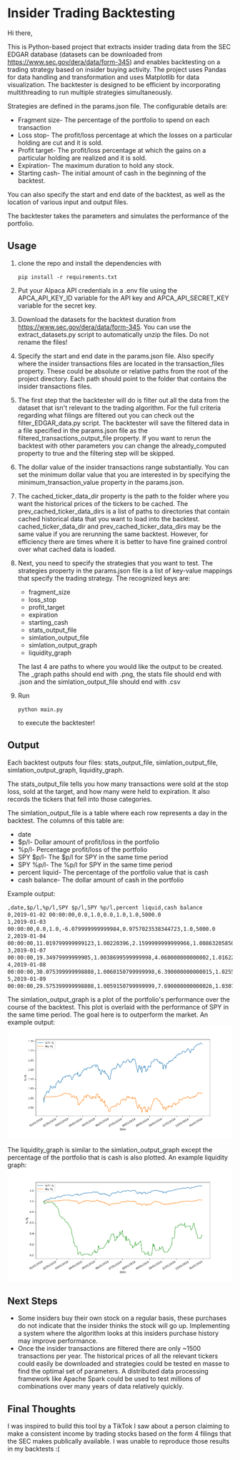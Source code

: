 # Insider Trading Backtesting

Hi there,

This is Python-based project that extracts insider trading data from the SEC EDGAR database (datasets can be downloaded from https://www.sec.gov/dera/data/form-345) and enables backtesting on a trading strategy based on insider buying activity. The project uses Pandas for data handling and transformation and uses Matplotlib for data visualization. The backtester is designed to be efficient by incorporating multithreading to run multiple strategies simultaneously.

Strategies are defined in the params.json file. The configurable details are:

- Fragment size- The percentage of the portfolio to spend on each transaction
- Loss stop- The profit/loss percentage at which the losses on a particular holding are cut and it is sold.
- Profit target- The profit/loss percentage at which the gains on a particular holding are realized and it is sold.
- Expiration- The maximum duration to hold any stock.
- Starting cash- The initial amount of cash in the beginning of the backtest.

You can also specify the start and end date of the backtest, as well as the location of various input and output files.

The backtester takes the parameters and simulates the performance of the portfolio. 

## Usage
1. clone the repo and install the dependencies with 
    ```
    pip install -r requirements.txt
    ```
2. Put your Alpaca API credentials in a .env file using the APCA_API_KEY_ID variable for the API key and APCA_API_SECRET_KEY variable for the secret key.
2. Download the datasets for the backtest duration from https://www.sec.gov/dera/data/form-345. You can use the extract_datasets.py script to automatically unzip the files. Do not rename the files!
3. Specify the start and end date in the params.json file. Also specify where the insider transactions files are located in the transaction_files property. These could be  absolute or relative paths from the root of the project directory. Each path should point to the folder that contains the insider transactions files.
4. The first step that the backtester will do is filter out all the data from the dataset that isn't relevant to the trading algorithm. For the full criteria regarding what filings are filtered out you can check out the filter_EDGAR_data.py script. The backtester will save the filtered data in a file specified in the params.json file as the filtered_transactions_output_file property. If you want to rerun the backtest with other parameters you can change the already_computed property to true and the filtering step will be skipped.
5. The dollar value of the insider transactions range substantially. You can set the minimum dollar value that you are interested in by specifying the minimum_transaction_value property in the params.json.
6. The cached_ticker_data_dir property is the path to the folder where you want the historical prices of the tickers to be cached. The prev_cached_ticker_data_dirs is a list of paths to directories that contain cached historical data that you want to load into the backtest. cached_ticker_data_dir and prev_cached_ticker_data_dirs may be the same value if you are rerunning the same backtest. However, for efficiency there are times where it is better to have fine grained control over what cached data is loaded.
7. Next, you need to specify the strategies that you want to test. The strategies property in the params.json file is a list of key-value mappings that specify the trading strategy. The recognized keys are:
    - fragment_size
    - loss_stop
    - profit_target
    - expiration
    - starting_cash
    - stats_output_file
    - simlation_output_file
    - simlation_output_graph
    - liquidity_graph
    
    The last 4 are paths to where you would like the output to be created. The _graph paths should end with .png, the stats file should end with .json and the simlation_output_file should end with .csv
8. Run
    ```
    python main.py 
    ```
    to execute the backtester!


## Output
Each backtest outputs four files: stats_output_file, simlation_output_file, simlation_output_graph, liquidity_graph.

The stats_output_file tells you how many transactions were sold at the stop loss, sold at the target, and how many were held to expiration. It also records the tickers that fell into those categories.

The simlation_output_file is a table where each row represents a day in the backtest. The columns of this table are: 
- date
- $p/l- Dollar amount of profit/loss in the portfolio
- %p/l- Percentage profit/loss of the portfolio
- SPY $p/l- The $p/l for SPY in the same time period
- SPY %p/l- The %p/l for SPY in the same time period
- percent liquid- The percentage of the portfolio value that is cash
- cash balance- The dollar amount of cash in the portfolio

Example output:
```
,date,$p/l,%p/l,SPY $p/l,SPY %p/l,percent liquid,cash balance
0,2019-01-02 00:00:00,0.0,1.0,0.0,1.0,1.0,5000.0
1,2019-01-03 00:00:00,0.0,1.0,-6.079999999999984,0.9757023538344723,1.0,5000.0
2,2019-01-04 00:00:00,11.019799999999123,1.00220396,2.1599999999999966,1.0086320585061743,0.953580307146262,4778.409799999999
3,2019-01-07 00:00:00,19.34979999999905,1.0038699599999998,4.060000000000002,1.0162250729329017,0.9656329989195015,4846.849799999999
4,2019-01-08 00:00:00,30.075399999998808,1.0060150799999998,6.390000000000015,1.025536506414099,0.9790122430371522,4924.505399999999
5,2019-01-09 00:00:00,29.575399999998808,1.0059150799999999,7.690000000000026,1.0307317268113336,0.9791095685731246,4924.505399999999
``` 


The simlation_output_graph is a plot of the portfolio's performance over the course of the backtest. This plot is overlaid with the performance of SPY in the same time period. The goal here is to outperform the market. An example output:
![Simulation output graph example](./PortfolioProfit_2019E.png)

The liquidity_graph is similar to the simlation_output_graph except the percentage of the portfolio that is cash is also plotted. An example liquidity graph:
![Liquidity output graph example](./Liquidity_PercentE.png)



## Next Steps
- Some insiders buy their own stock on a regular basis, these purchases do not indicate that the insider thinks the stock will go up. Implementing a system where the algorithm looks at this insiders purchase history may improve performance. 
- Once the insider transactions are filtered there are only ~1500 transactions per year. The historical prices of all the relevant tickers could easily be downloaded and strategies could be tested en masse to find the optimal set of parameters. A distributed data processing framework like Apache Spark could be used to test millions of combinations over many years of data relatively quickly.


## Final Thoughts
I was inspired to build this tool by a TikTok I saw about a person claiming to make a consistent income by trading stocks based on the form 4 filings that the SEC makes publically available. I was unable to reproduce those results in my backtests :( 
    


